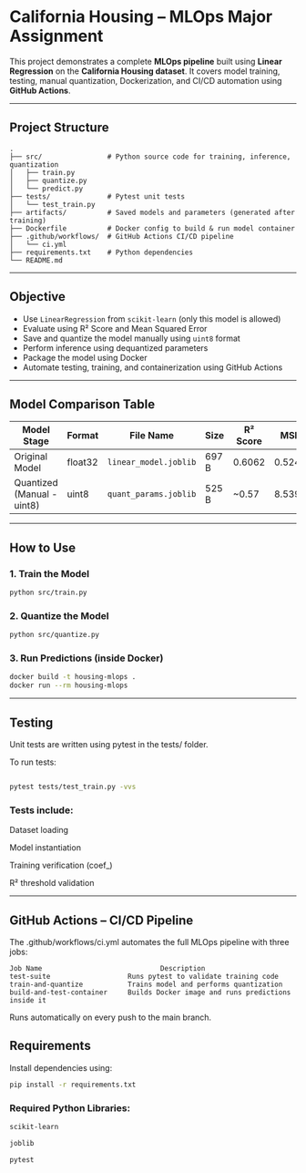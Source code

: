 
#  California Housing – MLOps Major Assignment

This project demonstrates a complete **MLOps pipeline** built using **Linear Regression** on the **California Housing dataset**. It covers model training, testing, manual quantization, Dockerization, and CI/CD automation using **GitHub Actions**.

---

##  Project Structure

```
.
├── src/                # Python source code for training, inference, quantization
│   ├── train.py
│   ├── quantize.py
│   └── predict.py
├── tests/              # Pytest unit tests
│   └── test_train.py
├── artifacts/          # Saved models and parameters (generated after training)
├── Dockerfile          # Docker config to build & run model container
├── .github/workflows/  # GitHub Actions CI/CD pipeline
│   └── ci.yml
├── requirements.txt    # Python dependencies
└── README.md
```



---

##  Objective

- Use `LinearRegression` from `scikit-learn` (only this model is allowed)
- Evaluate using R² Score and Mean Squared Error
- Save and quantize the model manually using `uint8` format
- Perform inference using dequantized parameters
- Package the model using Docker
- Automate testing, training, and containerization using GitHub Actions

---

## Model Comparison Table

| Model Stage               | Format   | File Name                 | Size  | R² Score | MSE     |
|---------------------------|----------|---------------------------|-------|----------|---------|
| Original Model            | float32  | `linear_model.joblib`     | 697 B | 0.6062   | 0.5243  |
| Quantized (Manual - uint8)| uint8    | `quant_params.joblib`     | 525 B | ~0.57    | 8.5391  |

---

##  How to Use

### 1. Train the Model

```bash
python src/train.py

```

### 2. Quantize the Model

```bash
python src/quantize.py

```

### 3. Run Predictions (inside Docker)

```bash
docker build -t housing-mlops .
docker run --rm housing-mlops
```
---
## Testing
Unit tests are written using pytest in the tests/ folder.

To run tests:
```bash

pytest tests/test_train.py -vvs

```

### Tests include:

Dataset loading

Model instantiation

Training verification (coef_)

R² threshold validation

---

## GitHub Actions – CI/CD Pipeline
The .github/workflows/ci.yml automates the full MLOps pipeline with three jobs:
```
Job Name                             Description
test-suite                   Runs pytest to validate training code
train-and-quantize           Trains model and performs quantization
build-and-test-container     Builds Docker image and runs predictions inside it
```

Runs automatically on every push to the main branch.

##  Requirements
Install dependencies using:

```bash
pip install -r requirements.txt
```
### Required Python Libraries:
```bash
scikit-learn

joblib

pytest
```
